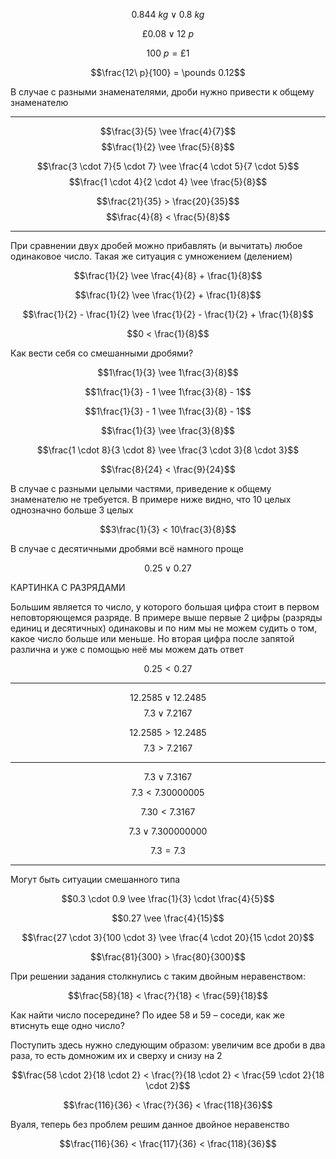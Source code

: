 $$0.844\ kg \vee 0.8\ kg$$

$$\pounds 0.08 \vee 12\ p$$

$$100\ p = \pounds 1$$

$$\frac{12\ p}{100} = \pounds 0.12$$

В случае с разными знаменателями, дроби нужно привести к общему
знаменателю

---

$$\frac{3}{5} \vee \frac{4}{7}$$ $$\frac{1}{2} \vee \frac{5}{8}$$

$$\frac{3 \cdot 7}{5 \cdot 7} \vee \frac{4 \cdot 5}{7 \cdot 5}$$ $$\frac{1 \cdot 4}{2 \cdot 4} \vee \frac{5}{8}$$

$$\frac{21}{35} > \frac{20}{35}$$ $$\frac{4}{8} < \frac{5}{8}$$

---

При сравнении двух дробей можно прибавлять (и вычитать) любое одинаковое
число. Такая же ситуация с умножением (делением)

$$\frac{1}{2} \vee \frac{4}{8} + \frac{1}{8}$$

$$\frac{1}{2} \vee \frac{1}{2} + \frac{1}{8}$$

$$\frac{1}{2} - \frac{1}{2} \vee \frac{1}{2} - \frac{1}{2} + \frac{1}{8}$$

$$0 < \frac{1}{8}$$

Как вести себя со смешанными дробями?

$$1\frac{1}{3} \vee 1\frac{3}{8}$$

$$1\frac{1}{3} - 1 \vee 1\frac{3}{8} - 1$$

$$1\frac{1}{3} - 1 \vee 1\frac{3}{8} - 1$$

$$\frac{1}{3} \vee \frac{3}{8}$$

$$\frac{1 \cdot 8}{3 \cdot 8} \vee \frac{3 \cdot 3}{8 \cdot 3}$$

$$\frac{8}{24} < \frac{9}{24}$$

В случае с разными целыми частями, приведение к общему знаменателю не
требуется. В примере ниже видно, что 10 целых однозначно больше 3 целых

$$3\frac{1}{3} < 10\frac{3}{8}$$

В случае с десятичными дробями всё намного проще

$$0.25 \vee 0.27$$

КАРТИНКА С РАЗРЯДАМИ

Большим является то число, у которого большая цифра стоит в первом
неповторяющемся разряде. В примере выше первые 2 цифры (разряды единиц и
десятичных) одинаковы и по ним мы не можем судить о том, какое число
больше или меньше. Но вторая цифра после запятой различна и уже с
помощью неё мы можем дать ответ

$$0.25 < 0.27$$

---

$$12.2585 \vee 12.2485$$ $$7.3 \vee 7.2167$$

$$12.2585 > 12.2485$$ $$7.3 > 7.2167$$

---

$$7.3 \vee 7.3167$$ $$7.3 < 7.30000005$$

$$7.30 < 7.3167$$

$$7.3 \vee 7.300000000$$

$$7.3 = 7.3$$

---

Могут быть ситуации смешанного типа

$$0.3 \cdot 0.9 \vee \frac{1}{3} \cdot \frac{4}{5}$$

$$0.27 \vee \frac{4}{15}$$

$$\frac{27 \cdot 3}{100 \cdot 3} \vee \frac{4 \cdot 20}{15 \cdot 20}$$

$$\frac{81}{300} > \frac{80}{300}$$

При решении задания столкнулись с таким двойным неравенством:

$$\frac{58}{18} < \frac{?}{18} < \frac{59}{18}$$

Как найти число посередине? По идее 58 и 59 – соседи, как же втиснуть
еще одно число?

Поступить здесь нужно следующим образом: увеличим все дроби в два раза,
то есть домножим их и сверху и снизу на 2

$$\frac{58 \cdot 2}{18 \cdot 2} < \frac{?}{18 \cdot 2} < \frac{59 \cdot 2}{18 \cdot 2}$$

$$\frac{116}{36} < \frac{?}{36} < \frac{118}{36}$$

Вуаля, теперь без проблем решим данное двойное неравенство

$$\frac{116}{36} < \frac{117}{36} < \frac{118}{36}$$
